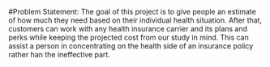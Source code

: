 #Problem Statement:
The goal of this project is to give people an estimate of how much they need based on
their individual health situation. After that, customers can work with any health 
insurance carrier and its plans and perks while keeping the projected cost from our 
study in mind. This can assist a person in concentrating on the health side of an 
insurance policy rather han the ineffective part.